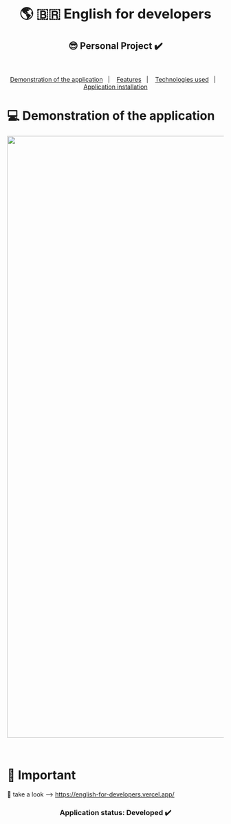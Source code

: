 
## **<h2 align="center"> 🌎 🇧🇷 English for developers </h2>**

<h2 align="center"> 
        😎 Personal Project ✔️
</h2>
<br>
<p align="center">
  <a href="#computer-demonstration-of-the-application">Demonstration of the application</a>&nbsp;&nbsp;&nbsp;|&nbsp;&nbsp;&nbsp;
  <a href="#star-features">Features</a>&nbsp;&nbsp;&nbsp;|&nbsp;&nbsp;&nbsp;
  <a href="#rocket-technologies-used">Technologies used</a>&nbsp;&nbsp;&nbsp;|&nbsp;&nbsp;&nbsp;
  <a href="#information_source-application-installation">Application installation</a>
</p>

# :computer: Demonstration of the application

<p align="center">
  <img src="https://ik.imagekit.io/mcvhbcq4zu/web_atBFfM9Ga.gif?ik-sdk-version=javascript-1.4.3&updatedAt=1648682606054" width="1400px"/>
</p>

<br>

# 👀 Important

:key: take a look --> https://english-for-developers.vercel.app/

<h3 align="center"> 
	Application status: Developed ✔️
</h3>
<br>


<!-- ## 📓 About
This project was developed on the <a href="https://www.udemy.com/course/the-complete-javascript-course/" target="_blank"> Javascript </a> course using programming oriented object and MVC architecture,  the user can search for various cooking recipes, create their own recipes, add to favorites.
 -->

<!-- ## :rocket: Technologies used:
<p align="center">
	<img src="https://github.com/devicons/devicon/blob/master/icons/javascript/javascript-original.svg" alt="js" width="70" height="70"/>
	<img src="https://github.com/devicons/devicon/blob/master/icons/sass/sass-original.svg" alt="css3" width="70" height="70"/>
	<img src="https://github.com/devicons/devicon/blob/master/icons/html5/html5-plain-wordmark.svg" alt="html5"  width="70" height="70"/>
	<img src="https://github.com/devicons/devicon/blob/master/icons/webpack/webpack-original.svg" alt="html5"  width="70" height="70"/>
</p>

<br>

## :information_source: Application installation
- `https://github.com/VictorLira-DEV/forkify-app.git` to clone the repository

<br>
 -->
